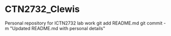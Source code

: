 # CTN2732_Clewis
Personal repository for ICTN2732 lab work
git add README.md 
git commit -m "Updated README.md with personal details"
